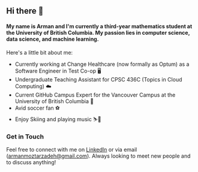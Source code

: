 ## Hi there 👋

#### My name is Arman and I'm currently a third-year mathematics student at the University of British Columbia. My passion lies in computer science, data science, and machine learning. 
Here's a little bit about me:

- Currently working at Change Healthcare (now formally as Optum) as a Software Engineer in Test Co-op 🖥️
- Undergraduate Teaching Assistant for CPSC 436C (Topics in Cloud Computing) ☁️
- Current GitHub Campus Expert for the Vancouver Campus at the University of British Columbia 🚩
- Avid soccer fan ⚽ 
- Enjoy Skiing and playing music ⛷️🎹

### Get in Touch
Feel free to connect with me on [LinkedIn](https://www.linkedin.com/in/arman-moztarzadeh/) or via email (armanmoztarzadeh@gmail.com). Always looking to meet new people and to discuss anything! 





<!--
![snake-Gif](https://github.com/armanmoztar/armanmoztar/blob/output/github-contribution-grid-snake.gif)
![Activity-Graph](https://activity-graph.herokuapp.com/graph?username=armanmoztar&theme=minimal)
![Profile-Hit-Counter](https://hits.seeyoufarm.com/api/count/incr/badge.svg?url=https%3A%2F%2Fgithub.com%2F{username}1212%2Fhit-counter)

![Arman's GitHub stats](https://github-readme-stats.vercel.app/api?username=armanmoztar&show_icons=true&theme=radical)
![Top Langs](https://github-readme-stats.vercel.app/api/top-langs/?username=armanmoztar&layout=compact)
 -->

<!-- RESOURCES/LINKS
- https://shields.io/.    
- https://github.com/alexandresanlim/Badges4-README.md-Profile.     # Tech Stack
- https://github.com/rishavanand/github-profilinator.  # Profile generator
- https://github.com/anuraghazra/github-readme-stats.   # Github Stats  
 -->
